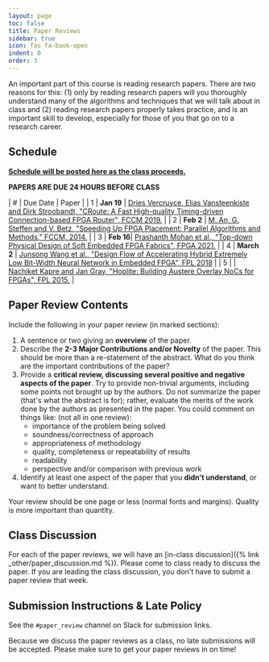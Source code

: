 ```yaml
---
layout: page
toc: false
title: Paper Reviews
sidebar: true
icon: fas fa-book-open
indent: 0
order: 3
---
```



An important part of this course is reading research papers.  There are two reasons for this: (1) only by reading research papers will you thoroughly understand many of the algorithms and techniques that we will talk about in class and (2) reading research papers properly takes practice, and is an important skill to develop, especially for those of you that go on to a research career.  

## Schedule
<ins>**Schedule will be posted here as the class proceeds.**</ins>

**PAPERS ARE DUE 24 HOURS BEFORE CLASS**

| # | Due Date | Paper |
| 1 | **Jan 19** | [Dries Vercruyce, Elias Vansteenkiste and Dirk Stroobandt, "CRoute: A Fast High-quality Timing-driven Connection-based FPGA Router", FCCM 2019.](https://ieeexplore.ieee.org/document/8735564) |
| 2 | **Feb 2** | [M. An, G. Steffen and V. Betz, "Speeding Up FPGA Placement: Parallel Algorithms and Methods," FCCM, 2014.](http://www.eecg.utoronto.ca/~vaughn/papers/fccm2014_parallel_place.pdf) |
| 3 | **Feb 16**| [Prashanth Mohan et al., "Top-down Physical Design of Soft Embedded FPGA Fabrics", FPGA 2021.](https://dl.acm.org/doi/abs/10.1145/3431920.3439297) |
| 4 | **March 2** | [Junsong Wang et al., "Design Flow of Accelerating Hybrid Extremely Low Bit-Width Neural Network in Embedded FPGA", FPL 2018](https://ieeexplore.ieee.org/abstract/document/8533487) |
| 5 |           | [Nachiket Kapre and Jan Gray, "Hoplite: Building Austere Overlay NoCs for FPGAs", FPL 2015.](https://ieeexplore.ieee.org/stamp/stamp.jsp?arnumber=7293956) |


<!-- [//]: # "| 3 | ** Mar 9 ** | Jiantong Jiang et al., "Boyi: A Systematic Framework for Automatically Deciding theRight Execution Model of OpenCL Applications on FPGAs," FPGA, 2020. | https://dl.acm.org/doi/abs/10.1145/3373087.3375313 |" 

[//]: # "| 4 | ** Apr 8 ** | Kristiyan Manev, Anuj Vaishnav, Dirk Koch, "Unexpected Diversity: Quantitative Memory Analysis for Zynq UltraScale+ Systems" | https://ieeexplore.ieee.org/abstract/document/8977835 | --->

## Paper Review Contents

Include the following in your paper review (in marked sections):
  1. A sentence or two giving an **overview** of the paper.
  1. Describe the **2-3 Major Contributions and/or Novelty** of the paper. This should be more than a re-statement of the abstract.  What do you think are the important contributions of the paper?
  1. Provide a **critical review, discussing several positive and negative aspects of the paper**.  Try to provide non-trivial arguments, including some points not brought up by the authors.  Do not summarize the paper (that's what the abstract is for); rather, evaluate the merits of the work done by the authors as presented in the paper. You could comment on things like: (not all in one review):
      *	importance of the problem being solved
      *	soundness/correctness of approach
      *	appropriateness of methodology
      * quality, completeness or repeatability of results
      *	readability
      *	perspective and/or comparison with previous work
  1. Identify at least one aspect of the paper that you **didn't understand**, or want to better understand.

Your review should be one page or less (normal fonts and margins).  Quality is more important than quantity.


## Class Discussion

For each of the paper reviews, we will have an [in-class discussion]({% link _other/paper_discussion.md %}).  Please come to class ready to discuss the paper.  If you are leading the class discussion, you don't have to submit a paper review that week. 

## Submission Instructions & Late Policy
See the `#paper_review` channel on Slack for submission links.

Because we discuss the paper reviews as a class, no late submissions will be accepted.  Please make sure to get your paper reviews in on time!



